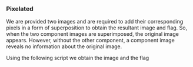 ### Pixelated

We are provided two images and are required to add their corresponding pixels in a form of superposition to obtain the resultant image and flag. So, when the two component images are superimposed, the original image appears. However, without the other component, a component image reveals no information about the original image.

Using the following script we obtain the image and the flag
